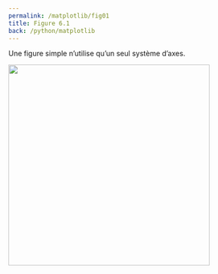 ```yaml
---
permalink: /matplotlib/fig01
title: Figure 6.1
back: /python/matplotlib
---
```


Une figure simple n’utilise qu’un seul système d’axes.

<img src="/python/_static/matplotlib/fig01.png" width="400px"/>

<script src="https://emgithub.com/embed.js?target=https%3A%2F%2Fgithub.com%2Fxoolive%2Fpython%2Fblob%2Fmaster%2F02-ecosysteme%2F06-matplotlib%2Ffig01.py&style=github-gist&showLineNumbers=on"></script>
